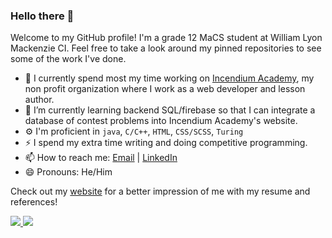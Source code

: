 ### Hello there 👋

<!--
**thejammerr/thejammerr** is a ✨ _special_ ✨ repository because its `README.md` (this file) appears on your GitHub profile.

Here are some ideas to get you started:


- 👯 I’m looking to collaborate on ...
- 🤔 I’m looking for help with ...
- 💬 Ask me about ...


-->

Welcome to my GitHub profile! I'm a grade 12 MaCS student at William Lyon Mackenzie CI. Feel free to take a look around my pinned repositories to see some of the work I've done.

- 🔭 I currently spend most my time working on [Incendium Academy](https://github.com/IncendiumAcademy/IncendiumAcademy), my non profit organization where I work as a web developer and lesson author.
- 🌱 I’m currently learning backend SQL/firebase so that I can integrate a database of contest problems into Incendium Academy's website.
- ⚙️ I'm proficient in `java`, `C/C++`, `HTML`, `CSS/SCSS`, `Turing`
- ⚡ I spend my extra time writing and doing competitive programming. 
- 📫 How to reach me: [Email](mailto:jaepark.g@gmail.com) | [LinkedIn](https://www.linkedin.com/in/jae-gwan-park-604921189/)
- 😄 Pronouns: He/Him

Check out my [website](https://jaegwanpark.ca) for a better impression of me with my resume and references!

<!-- [![thejammerr's github stats](https://github-readme-stats.vercel.app/api?username=thejammerr&show_icons=true&theme=tokyonight)](https://github.com/anuraghazra/github-readme-stats)

[![Languages](https://github-readme-stats.vercel.app/api/top-langs/?username=thejammerr&layout=compact&theme=tokyonight)](https://github.com/anuraghazra/github-readme-stats) -->

<a href="https://github.com/anuraghazra/github-readme-stats">
  <img align="start" src="https://github-readme-stats.vercel.app/api?username=thejammerr&show_icons=true&theme=algolia&hide=prs&line_height=24&count_private=true" />
</a>
<a href="https://github.com/anuraghazra/github-readme-stats">
  <img align="end" src="https://github-readme-stats.vercel.app/api/top-langs/?username=thejammerr&langs_count=8&layout=compact&theme=algolia" />
</a>
